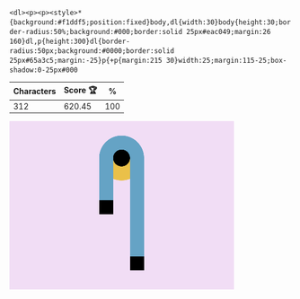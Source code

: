 `<dl><p><p><style>*{background:#f1ddf5;position:fixed}body,dl{width:30}body{height:30;border-radius:50%;background:#000;border:solid 25px#eac049;margin:26 160}dl,p{height:300}dl{border-radius:50px;background:#0000;border:solid 25px#65a3c5;margin:-25}p{+p{margin:215 30}width:25;margin:115-25;box-shadow:0-25px#000`

| Characters | Score 🏆 | %   |
| ---------- | -------- | --- |
| 312        | 620.45   | 100 |

![](/2025/Mar2025/17/20250317.png)
